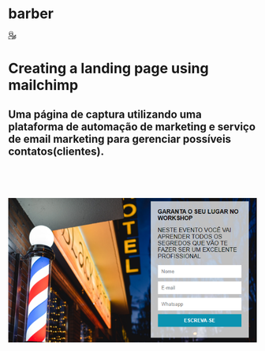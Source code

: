 # barber

<img src="./images/icon.png">

<br>
<h1>Creating a landing page using mailchimp</h1>

<h2>Uma página de captura utilizando uma plataforma de automação de marketing e serviço de email marketing para gerenciar possíveis contatos(clientes).</h2>

<br><br><br>

<img src="./images/capture.png" alt="captura de tela do formulário">
